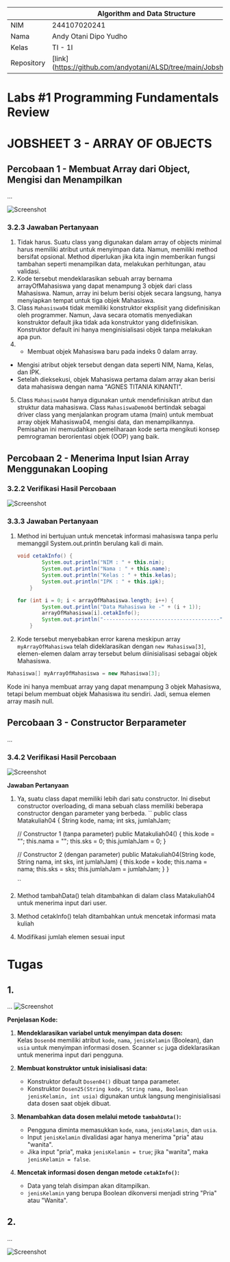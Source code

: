 |  | Algorithm and Data Structure |
|--|--|
| NIM |  244107020241|
| Nama |  Andy Otani Dipo Yudho |
| Kelas | TI - 1I |
| Repository | [link] (https://github.com/andyotani/ALSD/tree/main/Jobsheet3) |

# Labs #1 Programming Fundamentals Review
# JOBSHEET 3 - ARRAY OF OBJECTS

## Percobaan 1 - Membuat Array dari Object, Mengisi dan Menampilkan

...

![Screenshot](img/img1.png)
### 3.2.3 **Jawaban Pertanyaan**
1. Tidak harus. Suatu class yang digunakan dalam array of objects minimal harus memiliki atribut untuk menyimpan data. Namun, memiliki method bersifat opsional. Method diperlukan  jika kita ingin memberikan fungsi tambahan seperti menampilkan data, melakukan perhitungan, atau validasi.
2. Kode tersebut mendeklarasikan sebuah array bernama arrayOfMahasiswa yang dapat menampung 3 objek dari class Mahasiswa. Namun, array ini belum berisi objek secara langsung, hanya menyiapkan tempat untuk tiga objek Mahasiswa.
3. Class `Mahasiswa04` tidak memiliki konstruktor eksplisit yang didefinisikan oleh programmer. Namun, Java secara otomatis menyediakan konstruktor default jika tidak ada konstruktor yang didefinisikan. Konstruktor default ini hanya menginisialisasi objek tanpa melakukan apa pun.
4. - Membuat objek Mahasiswa baru pada indeks 0 dalam array.
- Mengisi atribut objek tersebut dengan data seperti NIM, Nama, Kelas, dan IPK.
- Setelah dieksekusi, objek Mahasiswa pertama dalam array akan berisi data mahasiswa dengan nama "AGNES TITANIA KINANTI".
5. Class `Mahasiswa04` hanya digunakan untuk mendefinisikan atribut dan struktur data mahasiswa.
Class `MahasiswaDemo04` bertindak sebagai driver class yang menjalankan program utama (main) untuk membuat array objek Mahasiswa04, mengisi data, dan menampilkannya.
Pemisahan ini memudahkan pemeliharaan kode serta mengikuti konsep pemrograman berorientasi objek (OOP) yang baik.


## Percobaan 2 - Menerima Input Isian Array Menggunakan Looping

### 3.2.2 Verifikasi Hasil Percobaan 
![Screenshot](img/img2.png)

### 3.3.3 **Jawaban Pertanyaan**
1. Method ini bertujuan untuk mencetak informasi mahasiswa tanpa perlu memanggil System.out.println berulang kali di main.
    ```java
    void cetakInfo() {
            System.out.println("NIM : " + this.nim);
            System.out.println("Nama : " + this.name);
            System.out.println("Kelas : " + this.kelas);
            System.out.println("IPK : " + this.ipk);
        }
    ```
    ```java
    for (int i = 0; i < arrayOfMahasiswa.length; i++) {
            System.out.println("Data Mahasiswa ke -" + (i + 1));
            arrayOfMahasiswa[i].cetakInfo();
            System.out.println("--------------------------------------");
        }
    ```

2. Kode tersebut menyebabkan error karena meskipun array `myArrayOfMahasiswa` telah dideklarasikan dengan `new Mahasiswa[3]`, elemen-elemen dalam array tersebut belum diinisialisasi sebagai objek Mahasiswa. 
```java
Mahasiswa[] myArrayOfMahasiswa = new Mahasiswa[3];

```
Kode ini hanya membuat array yang dapat menampung 3 objek Mahasiswa, tetapi belum membuat objek Mahasiswa itu sendiri. Jadi, semua elemen array masih null.

##  Percobaan 3 - Constructor Berparameter

...
### 3.4.2 Verifikasi Hasil Percobaan 

![Screenshot](img/img3.png)

**Jawaban Pertanyaan**
1. Ya, suatu class dapat memiliki lebih dari satu constructor. Ini disebut constructor overloading, di mana sebuah class memiliki beberapa constructor dengan parameter yang berbeda.
    ``
    public class Matakuliah04 {
    String kode, nama;
    int sks, jumlahJam;

    // Constructor 1 (tanpa parameter)
    public Matakuliah04() {
        this.kode = "";
        this.nama = "";
        this.sks = 0;
        this.jumlahJam = 0;
    }

    // Constructor 2 (dengan parameter)
    public Matakuliah04(String kode, String nama, int sks, int jumlahJam) {
        this.kode = kode;
        this.nama = nama;
        this.sks = sks;
        this.jumlahJam = jumlahJam;
    }
}

    ``
2. Method tambahData() telah ditambahkan di dalam class Matakuliah04 untuk menerima input dari user.
3. Method cetakInfo() telah ditambahkan untuk mencetak informasi mata kuliah
4. Modifikasi jumlah elemen sesuai input


# Tugas
## 1. 
...
![Screenshot](img/img4.png)

**Penjelasan Kode:**
1. **Mendeklarasikan variabel untuk menyimpan data dosen:**  
   Kelas `Dosen04` memiliki atribut `kode`, `nama`, `jenisKelamin` (Boolean), dan `usia` untuk menyimpan informasi dosen. Scanner `sc` juga dideklarasikan untuk menerima input dari pengguna.

2. **Membuat konstruktor untuk inisialisasi data:**  
   - Konstruktor default `Dosen04()` dibuat tanpa parameter.  
   - Konstruktor `Dosen25(String kode, String nama, Boolean jenisKelamin, int usia)` digunakan untuk langsung menginisialisasi data dosen saat objek dibuat.

3. **Menambahkan data dosen melalui metode `tambahData()`:**  
   - Pengguna diminta memasukkan `kode`, `nama`, `jenisKelamin`, dan `usia`.  
   - Input `jenisKelamin` divalidasi agar hanya menerima "pria" atau "wanita".  
   - Jika input "pria", maka `jenisKelamin = true`; jika "wanita", maka `jenisKelamin = false`.

4. **Mencetak informasi dosen dengan metode `cetakInfo()`:**  
   - Data yang telah disimpan akan ditampilkan.  
   - `jenisKelamin` yang berupa Boolean dikonversi menjadi string "Pria" atau "Wanita". 

## 2. 
...

![Screenshot](.png)